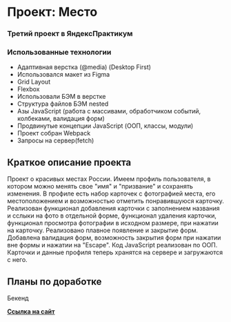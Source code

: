 # Проект: Место

### Третий проект в ЯндексПрактикум

### Использованные технологии
* Адаптивная верстка (@media) (Desktop First)
* Использовался макет из Figma
* Grid Layout
* Flexbox
* Использовали БЭМ в верстке
* Структура файлов БЭМ nested
* Азы JavaScript (работа с массивами, обработчиком событий, колбеками, валидация форм)
* Продвинутые концепции JavaScript (ООП, классы, модули)
* Проект собран Webpack
* Запросы на сервер(fetch)


## Краткое описание проекта

Проект о красивых местах России.
Имеем профиль пользователя, в котором можно менять свое "имя" и "призвание" и сохранять изменения. В профиле есть набор карточек с фотографией места, его местоположением и возможностью отметить понравившуюся карточку. Реализован функционал добавления карточки с заполнением названия и сслыки на фото в отдельной форме, функционал удаления карточки, функционал просмотра фотографии в исходном размере, при нажатии на карточку. Реализовано плавное появление и закрытие форм.
Добавлена валидация форм, возможность закрытия форм при нажатии вне формы и нажатии на "Escape".
Код JavaScript реализован по ООП.
Карточки и данные профиля теперь хранятся на сервере и загружаются с него.

## Планы по доработке

Бекенд

**[Ссылка на сайт](https://serp123616512.github.io/mesto/)**
